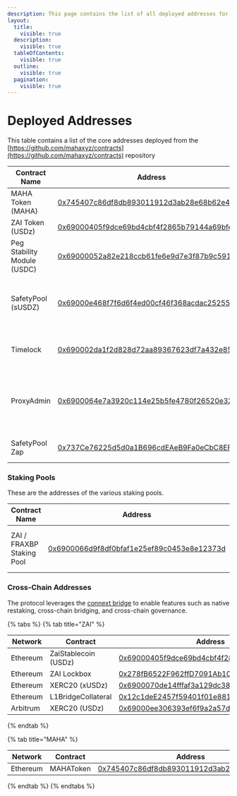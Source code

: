```yaml
---
description: This page contains the list of all deployed addresses for the protocol.
layout:
  title:
    visible: true
  description:
    visible: true
  tableOfContents:
    visible: true
  outline:
    visible: true
  pagination:
    visible: true
---
```


# Deployed Addresses

This table contains a list of the core addresses deployed from the [https://github.com/mahaxyz/contracts](https://github.com/mahaxyz/contracts) repository

| Contract Name               | Address                                                                                                               | Comments                                                        |
| --------------------------- | --------------------------------------------------------------------------------------------------------------------- | --------------------------------------------------------------- |
| MAHA Token (MAHA)           | [0x745407c86df8db893011912d3ab28e68b62e49b0](https://etherscan.io/token/0x745407c86df8db893011912d3ab28e68b62e49b0)   | The governance token                                            |
| ZAI Token (USDz)            | [0x69000405f9dce69bd4cbf4f2865b79144a69bfe0](https://etherscan.io/token/0x69000405f9dce69bd4cbf4f2865b79144a69bfe0)   | The USD stablecoin                                              |
| Peg Stability Module (USDC) | [0x69000052a82e218ccb61fe6e9d7e3f87b9c5916f](https://etherscan.io/address/0x69000052a82e218ccb61fe6e9d7e3f87b9c5916f) | Used to mint ZAI with USDC collateral                           |
| SafetyPool (sUSDZ)          | [0x69000e468f7f6d6f4ed00cf46f368acdac252553](https://etherscan.io/address/0x69000e468f7f6d6f4ed00cf46f368acdac252553) | Safety Pool used to stake ZAI to protect against bad debt       |
| Timelock                    | [0x690002da1f2d828d72aa89367623df7a432e85a9](https://etherscan.io/address/0x690002da1f2d828d72aa89367623df7a432e85a9) | All protocol ownership rests in this timelock                   |
| ProxyAdmin                  | [0x6900064e7a3920c114e25b5fe4780f26520e3231](https://etherscan.io/address/0x6900064e7a3920c114e25b5fe4780f26520e3231) | Used as the admin for all deployed proxies. Owned by governance |
| SafetyPool Zap              | [0x737Ce76225d5d0a1B696cdEAeB9Fa0eCbC8EF424](https://etherscan.io/address/0x737Ce76225d5d0a1B696cdEAeB9Fa0eCbC8EF424) | Used to zap into the safety pool.                               |

### Staking Pools <a href="#layer-2-addresses" id="layer-2-addresses"></a>

These are the addresses of the various staking pools.

| Contract Name             | Address                                                                                                               | Comments                                  |
| ------------------------- | --------------------------------------------------------------------------------------------------------------------- | ----------------------------------------- |
| ZAI / FRAXBP Staking Pool | [0x6900066d9f8df0bfaf1e25ef89c0453e8e12373d](https://etherscan.io/address/0x6900066d9f8df0bfaf1e25ef89c0453e8e12373d) | The ZAI/FRAXBP Liquidity Pool on Curve.fi |

### Cross-Chain Addresses <a href="#layer-2-addresses" id="layer-2-addresses"></a>

The protocol leverages the [connext bridge](https://www.connext.network/) to enable features such as native restaking, cross-chain bridging, and cross-chain governance.

{% tabs %}
{% tab title="ZAI" %}
<table><thead><tr><th width="129">Network</th><th width="146">Contract</th><th width="381">Address</th></tr></thead><tbody><tr><td>Ethereum</td><td>ZaiStablecoin (USDz)</td><td><a href="https://etherscan.io/token/0x69000405f9dce69bd4cbf4f2865b79144a69bfe0">0x69000405f9dce69bd4cbf4f2865b79144a69bfe0</a></td></tr><tr><td>Ethereum</td><td>ZAI Lockbox</td><td><a href="https://etherscan.io/address/0x278fb6522f962ffd7091ab103618b09aab24ae78">0x278fB6522F962ffD7091Ab103618b09aab24AE78</a></td></tr><tr><td>Ethereum</td><td>XERC20 (xUSDz)</td><td><a href="https://etherscan.io/address/0x6900070de14fffaf3a129dc3880e0153444167fa#code">0x6900070de14fffaf3a129dc3880e0153444167fa</a></td></tr><tr><td>Ethereum</td><td>L1BridgeCollateral</td><td><a href="https://etherscan.io/address/0x12c1dee2457f59401f01e881be9d0e17f9db40e2#code">0x12c1deE2457f59401f01e881bE9D0e17f9Db40e2</a></td></tr><tr><td>Arbitrum</td><td>XERC20 (USDz)</td><td><a href="https://arbiscan.io/address/0x69000ee306393ef6f9a2a57d5cb5960263bd531f#code">0x69000ee306393ef6f9a2a57d5cb5960263bd531f</a></td></tr></tbody></table>
{% endtab %}

{% tab title="MAHA" %}
<table><thead><tr><th width="129">Network</th><th width="132">Contract</th><th width="395">Address</th></tr></thead><tbody><tr><td>Ethereum</td><td>MAHAToken</td><td><a href="https://etherscan.io/token/0x745407c86df8db893011912d3ab28e68b62e49b0">0x745407c86df8db893011912d3ab28e68b62e49b0</a></td></tr></tbody></table>
{% endtab %}
{% endtabs %}
